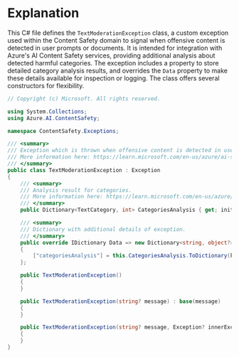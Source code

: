 # Explanation

This C# file defines the `TextModerationException` class, a custom exception used within the Content Safety domain to signal when offensive content is detected in user prompts or documents. It is intended for integration with Azure's AI Content Safety services, providing additional analysis about detected harmful categories. The exception includes a property to store detailed category analysis results, and overrides the `Data` property to make these details available for inspection or logging. The class offers several constructors for flexibility.

```csharp
// Copyright (c) Microsoft. All rights reserved.

using System.Collections;
using Azure.AI.ContentSafety;

namespace ContentSafety.Exceptions;

/// <summary>
/// Exception which is thrown when offensive content is detected in user prompt or documents.
/// More information here: https://learn.microsoft.com/en-us/azure/ai-services/content-safety/quickstart-text#interpret-the-api-response
/// </summary>
public class TextModerationException : Exception
{
    /// <summary>
    /// Analysis result for categories.
    /// More information here: https://learn.microsoft.com/en-us/azure/ai-services/content-safety/concepts/harm-categories
    /// </summary>
    public Dictionary<TextCategory, int> CategoriesAnalysis { get; init; }

    /// <summary>
    /// Dictionary with additional details of exception.
    /// </summary>
    public override IDictionary Data => new Dictionary<string, object?>()
    {
        ["categoriesAnalysis"] = this.CategoriesAnalysis.ToDictionary(k => k.Key.ToString(), v => v.Value),
    };

    public TextModerationException()
    {
    }

    public TextModerationException(string? message) : base(message)
    {
    }

    public TextModerationException(string? message, Exception? innerException) : base(message, innerException)
    {
    }
}
```